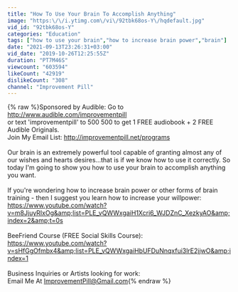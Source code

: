 ```yaml
---
title: "How To Use Your Brain To Accomplish Anything"
image: "https:\/\/i.ytimg.com\/vi\/92tbk68os-Y\/hqdefault.jpg"
vid_id: "92tbk68os-Y"
categories: "Education"
tags: ["how to use your brain","how to increase brain power","brain"]
date: "2021-09-13T23:26:31+03:00"
vid_date: "2019-10-26T12:25:55Z"
duration: "PT7M46S"
viewcount: "603594"
likeCount: "42919"
dislikeCount: "308"
channel: "Improvement Pill"
---
```

{% raw %}Sponsored by Audible: Go to <a rel="nofollow" target="blank" href="http://www.audible.com/improvementpill">http://www.audible.com/improvementpill</a> <br />or text 'improvementpill' to 500 500 to get 1 FREE audiobook + 2 FREE Audible Originals.<br />Join My Email List: <a rel="nofollow" target="blank" href="http://improvementpill.net/programs">http://improvementpill.net/programs</a><br /><br />Our brain is an extremely powerful tool capable of granting almost any of our wishes and hearts desires...that is if we know how to use it correctly. So today I'm going to show you how to use your brain to accomplish anything you want.<br /><br />If you're wondering how to increase brain power or other forms of brain training - then I suggest you learn how to increase your willpower: <a rel="nofollow" target="blank" href="https://www.youtube.com/watch?v=m8JjuyRIxOg&amp;list=PLE_vQWWxgaiH1Xcri6_WJDZnC_XezkyAO&amp;index=2&amp;t=0s">https://www.youtube.com/watch?v=m8JjuyRIxOg&amp;list=PLE_vQWWxgaiH1Xcri6_WJDZnC_XezkyAO&amp;index=2&amp;t=0s</a><br /><br />BeeFriend Course (FREE Social Skills Course):<br /><a rel="nofollow" target="blank" href="https://www.youtube.com/watch?v=sHfGgOfmbx4&amp;list=PLE_vQWWxgaiHbUFDuNnqxfui3lrE2jjwO&amp;index=1">https://www.youtube.com/watch?v=sHfGgOfmbx4&amp;list=PLE_vQWWxgaiHbUFDuNnqxfui3lrE2jjwO&amp;index=1</a><br /><br />Business Inquiries or Artists looking for work:<br />Email Me At ImprovementPill@Gmail.com{% endraw %}
